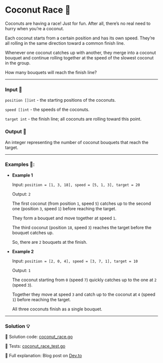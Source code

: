# Coconut Race 🥥

Coconuts are having a race! Just for fun. After all, there’s no real need to hurry when you’re a coconut.

Each coconut starts from a certain position and has its own speed. They’re all rolling in the same direction toward a common finish line.

Whenever one coconut catches up with another, they merge into a coconut bouquet and continue rolling together at the speed of the slowest coconut in the group.

How many bouquets will reach the finish line?

---

### Input 🥭

`position []int` - the starting positions of the coconuts.

`speed []int` - the speeds of the coconuts.

`target int` - the finish line; all coconuts are rolling toward this point.

### Output 🍍

An integer representing the number of coconut bouquets that reach the target.

---

### Examples 🍌:

- **Example 1**

    Input: `position = [1, 3, 18], speed = [5, 1, 3], target = 20`

    Output: `2`

    The first coconut (from position `1`, speed `5`) catches up to the second one (position `3`, speed `1`) before reaching the target.

    They form a bouquet and move together at speed `1`.

    The third coconut (position `18`, speed `3`) reaches the target before the bouquet catches up.

    So, there are `2` bouquets at the finish.

- **Example 2**

    Input: `position = [2, 0, 4], speed = [3, 7, 1], target = 10`

    Output: `1`

    The coconut starting from `0` (speed `7`) quickly catches up to the one at `2` (speed `3`).

    Together they move at speed `3` and catch up to the coconut at `4` (speed `1`) before reaching the target.

    All three coconuts finish as a single bouquet.

---

### Solution 💡

🧠 Solution code: [coconut_race.go](./coconut_race.go)

🧪 Tests: [coconut_race_test.go](./coconut_race_test.go)

📖 Full explanation: Blog post on [Dev.to](https://dev.to/asparagos/go-coding-with-asparagos-coconuts-never-roll-alone-8f8)
